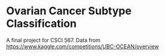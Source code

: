 # Ovarian Cancer Subtype Classification
A final project for CSCI 567.
Data from https://www.kaggle.com/competitions/UBC-OCEAN/overview
